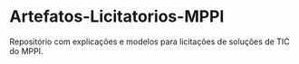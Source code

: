 # Artefatos-Licitatorios-MPPI
Repositório com explicações e modelos para licitações de soluções de TIC do MPPI.
